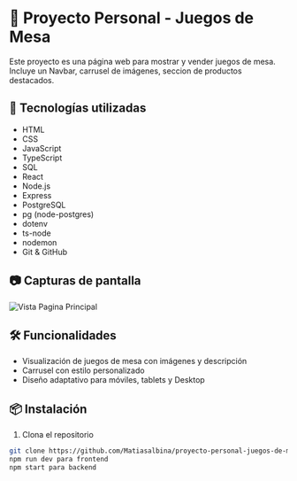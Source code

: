 # 🎲 Proyecto Personal - Juegos de Mesa

Este proyecto es una página web para mostrar y vender juegos de mesa. Incluye un Navbar, carrusel de imágenes, seccion de productos destacados.

## 🚀 Tecnologías utilizadas

- HTML
- CSS
- JavaScript
- TypeScript
- SQL
- React
- Node.js
- Express
- PostgreSQL
- pg (node-postgres)
- dotenv
- ts-node
- nodemon
- Git & GitHub


## 📷 Capturas de pantalla
![Vista Pagina Principal](https://github.com/user-attachments/assets/717ebf43-dd36-4faf-8198-e0daba3fda8d)




## 🛠️ Funcionalidades

- Visualización de juegos de mesa con imágenes y descripción
- Carrusel con estilo personalizado
- Diseño adaptativo para móviles, tablets y Desktop

## 📦 Instalación

1. Clona el repositorio
```bash
git clone https://github.com/Matiasalbina/proyecto-personal-juegos-de-mesa.git
npm run dev para frontend
npm start para backend
